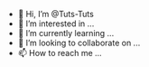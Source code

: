 - 👋 Hi, I’m @Tuts-Tuts
- 👀 I’m interested in ...
- 🌱 I’m currently learning ...
- 💞️ I’m looking to collaborate on ...
- 📫 How to reach me ...

<!---
Tuts-Tuts/Tuts-Tuts is a ✨ special ✨ repository because its `README.md` (this file) appears on your GitHub profile.
You can click the Preview link to take a look at your changes.
--->

